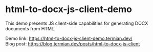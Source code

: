 # html-to-docx-js-client-demo
This demo presents JS client-side capabilities for generating DOCX documents from HTML.

Demo link: https://html-to-docx-js-client-demo.termian.dev/  
Blog post: https://blog.termian.dev/posts/html-to-docx-js-client
